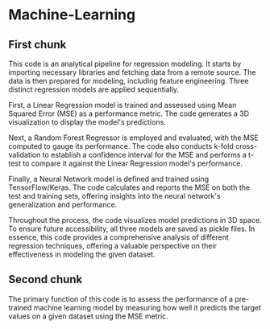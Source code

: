 # Machine-Learning


## First chunk
This code is an analytical pipeline for regression modeling. It starts by importing necessary libraries and fetching data from a remote source. The data is then prepared for modeling, including feature engineering. Three distinct regression models are applied sequentially.

First, a Linear Regression model is trained and assessed using Mean Squared Error (MSE) as a performance metric. The code generates a 3D visualization to display the model's predictions.

Next, a Random Forest Regressor is employed and evaluated, with the MSE computed to gauge its performance. The code also conducts k-fold cross-validation to establish a confidence interval for the MSE and performs a t-test to compare it against the Linear Regression model's performance.

Finally, a Neural Network model is defined and trained using TensorFlow/Keras. The code calculates and reports the MSE on both the test and training sets, offering insights into the neural network's generalization and performance.

Throughout the process, the code visualizes model predictions in 3D space. To ensure future accessibility, all three models are saved as pickle files. In essence, this code provides a comprehensive analysis of different regression techniques, offering a valuable perspective on their effectiveness in modeling the given dataset.


## Second chunk 
The primary function of this code is to assess the performance of a pre-trained machine learning model by measuring how well it predicts the target values on a given dataset using the MSE metric.
